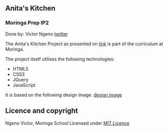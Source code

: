 ## Anita's Kitchen
### Moringa Prep IP2

Done by: Victor Ngeno [twitter](twitter.com/ngenovictor321)

The Anita's Kitchen Project as presented on [link](https://ngenovictor.github.io/anita)
is part of the curriculum at Moringa.

The project itself utilises the following technologies:
* HTML5
* CSS3
* JQuery
* JavaScript

It is based on the following design image.
[design image](img/core.jpg)

## Licence and copyright
  Ngeno Victor, Moringa School
  Licensed under [MIT Licence](licence) 

